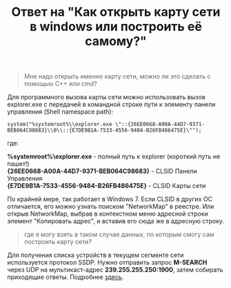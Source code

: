 ﻿---
title: "Ответ на \"Как открыть карту сети в windows или построить её самому?\""
se.owner.user_id: 240512
se.owner.display_name: "MSDN.WhiteKnight"
se.owner.link: "https://ru.stackoverflow.com/users/240512/msdn-whiteknight"
se.answer_id: 752867
se.question_id: 752409
se.post_type: answer
se.is_accepted: True
---
<blockquote>
  <p>Мне надо открыть именно карту сети, можно ли это сделать с помощью С++ или cmd?</p>
</blockquote>

<p>Для программного вызова карты сети можно использовать вызов explorer.exe с передачей в командной строке пути к элементу панели управления (Shell namespace path):</p>

<pre><code>system("%systemroot%\\explorer.exe \"::{26EE0668-A00A-44D7-9371-BEB064C98683}\\0\\::{E7DE9B1A-7533-4556-9484-B26FB486475E}\"");
</code></pre>

<p>где: </p>

<p><strong>%systemroot%\explorer.exe</strong> - полный путь к explorer (короткий путь не пашет!)<br>
<strong>{26EE0668-A00A-44D7-9371-BEB064C98683}</strong> - CLSID Панели Управления<br>
<strong>{E7DE9B1A-7533-4556-9484-B26FB486475E}</strong> - CLSID Карты сети </p>

<p>По крайней мере, так работает в Windows 7. Если CLSID в других ОС отличается, его можно узнать поиском "NetworkMap" в реестре. Или открыв NetworkMap, выбрав в контекстном меню адресной строки элемент "Копировать адрес", и вставив его сюда же в адресную строку.</p>

<blockquote>
  <p>где я могу взять в таком случае данных, по которым смогу сам построить
  карту сети?</p>
</blockquote>

<p>Для получения списка устройств в текущем сегменте сети используется протокол SSDP. Нужно отправить запрос <strong>M-SEARCH</strong> через UDP на мультикаст-адрес <strong>239.255.255.250:1900</strong>, затем собирать приходящие ответы. Подробнее <a href="https://habrahabr.ru/post/328726/" rel="nofollow noreferrer">здесь</a>.</p>
